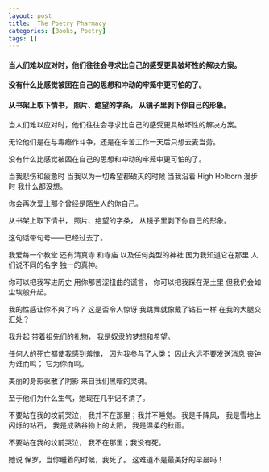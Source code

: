```yaml
---
layout: post
title:  The Poetry Pharmacy
categories: [Books, Poetry]
tags: []
---
```

#### 当人们难以应对时，他们往往会寻求比自己的感受更具破坏性的解决方案。
#### 没有什么比感觉被困在自己的思想和冲动的牢笼中更可怕的了。
#### 从书架上取下情书， 照片、绝望的字条， 从镜子里剥下你自己的形象。
<!-- more -->
当人们难以应对时，他们往往会寻求比自己的感受更具破坏性的解决方案。

无论他们是在与毒瘾作斗争，还是在辛苦工作一天后只想去麦当劳。

没有什么比感觉被困在自己的思想和冲动的牢笼中更可怕的了。

当我悲伤和疲惫时 当我以为一切希望都破灭的时候 当我沿着 High Holborn 漫步时 我什么都没想。

你会再次爱上那个曾经是陌生人的你自己。

从书架上取下情书， 照片、绝望的字条， 从镜子里剥下你自己的形象。

这句话带句号——已经过去了。

我爱每一个教堂 还有清真寺 和寺庙 以及任何类型的神社 因为我知道它在那里 人们说不同的名字 独一的真神。

你可以把我写进历史 用你那苦涩扭曲的谎言， 你可以把我踩在泥土里 但我仍会如尘埃般升起。

我的性感让你不爽了吗？ 这是否令人惊讶 我跳舞就像戴了钻石一样 在我的大腿交汇处？

我升起 带着祖先们的礼物， 我是奴隶的梦想和希望。

任何人的死亡都使我感到羞愧， 因为我参与了人类； 因此永远不要发送消息 丧钟为谁而鸣； 它为你而鸣。

美丽的身影驱散了阴影 来自我们黑暗的灵魂。

至于他们为什么生气，她现在几乎记不清了。

不要站在我的坟前哭泣， 我并不在那里；我并不睡觉。 我是千阵风， 我是雪地上闪烁的钻石， 我是成熟谷物上的太阳， 我是温柔的秋雨。

不要站在我的坟前哭泣， 我不在那里；我没有死。

她说 保罗，当你睡着的时候，我死了。 这难道不是最美好的早晨吗！
